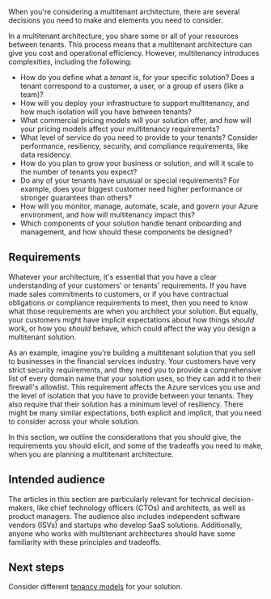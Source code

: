 When you're considering a multitenant architecture, there are several decisions you need to make and elements you need to consider.

In a multitenant architecture, you share some or all of your resources between tenants. This process means that a multitenant architecture can give you cost and operational efficiency. However, multitenancy introduces complexities, including the following:

- How do you define what a *tenant* is, for your specific solution? Does a tenant correspond to a customer, a user, or a group of users (like a team)?
- How will you deploy your infrastructure to support multitenancy, and how much isolation will you have between tenants?
- What commercial pricing models will your solution offer, and how will your pricing models affect your multitenancy requirements?
- What level of service do you need to provide to your tenants? Consider performance, resiliency, security, and compliance requirements, like data residency.
- How do you plan to grow your business or solution, and will it scale to the number of tenants you expect?
- Do any of your tenants have unusual or special requirements? For example, does your biggest customer need higher performance or stronger guarantees than others?
- How will you monitor, manage, automate, scale, and govern your Azure environment, and how will multitenancy impact this?
- Which components of your solution handle tenant onboarding and management, and how should these components be designed?

## Requirements

Whatever your architecture, it's essential that you have a clear understanding of your customers' or tenants' requirements. If you have made sales commitments to customers, or if you have contractual obligations or compliance requirements to meet, then you need to know what those requirements are when you architect your solution. But equally, your customers might have implicit expectations about how things *should* work, or how you *should* behave, which could affect the way you design a multitenant solution.

As an example, imagine you're building a multitenant solution that you sell to businesses in the financial services industry. Your customers have very strict security requirements, and they need you to provide a comprehensive list of every domain name that your solution uses, so they can add it to their firewall's allowlist. This requirement affects the Azure services you use and the level of isolation that you have to provide between your tenants. They also require that their solution has a minimum level of resiliency. There might be many similar expectations, both explicit and implicit, that you need to consider across your whole solution.

In this section, we outline the considerations that you should give, the requirements you should elicit, and some of the tradeoffs you need to make, when you are planning a multitenant architecture.

## Intended audience

The articles in this section are particularly relevant for technical decision-makers, like chief technology officers (CTOs) and architects, as well as product managers. The audience also includes independent software vendors (ISVs) and startups who develop SaaS solutions. Additionally, anyone who works with multitenant architectures should have some familiarity with these principles and tradeoffs.

## Next steps

Consider different [tenancy models](tenancy-models.yml) for your solution.
